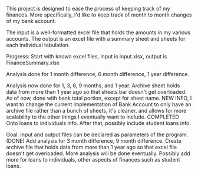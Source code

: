 This project is designed to ease the process of keeping track of my
finances. More specifically, I'd like to keep track of month to
month changes of my bank account.

The input is a well-formatted excel file that holds the amounts in my various
accounts. The output is an excel file with a summary sheet and sheets for each
individual tabulation.

Progress:
  Start with known excel files, input is input.xlsx, output is
  FinanceSummary.xlsx

  Analysis done for 1 month difference, 6 month difference, 1 year difference.

  Analysis now done for 1, 3, 6, 9 months, and 1 year.
  Archive sheet holds data from more than 1 year ago so that sheets bar doesn't get
  overloaded.
  As of now, done with bank total portion, except for sheet name.
  NEW INFO, I want to change the current implementation of Bank Account to only have an
  archive file rather than a bunch of sheets, it's cleaner, and allows for more scalability
  to the other things I eventually want to include. COMPLETED
  Onto loans to individuals info.
  After that, possibly include student loans info.

Goal:
  Input and output files can be declared as parameters of the
  program. (DONE)
  Add analysis for 3 month difference, 9 month difference.
  Create archive file that holds data from more than 1 year ago so that excel file doesn't
  get overloaded.
  More analysis will be done eventually.
  Possibly add more for loans to individuals, other aspects of finances such as student loans.

